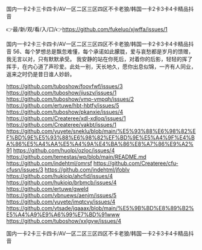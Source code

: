 国内一卡2卡三卡四卡/AV一区二区三区四区不卡老狼/韩国一卡2卡3卡4卡精品抖音

👉最/新/观/看/入/口/👉https://github.com/fukeluo/xjwffa/issues/1

国内一卡2卡三卡四卡/AV一区二区三区四区不卡老狼/韩国一卡2卡3卡4卡精品抖音		56、每个梦想总是飘忽难懂，每个承诺如此朦胧，爱与哀愁都是岁月的馈赠，我无言以对，只有默默承受。
我安静的站在你死后，对着你的后影，轻轻的挥了挥手，在内心道了声珍爱。此处一别，天长地久，愿你出息似锦，一齐有人同业，返来之时仍是昔日谁人妙龄。


https://github.com/tuboshow/foovfwf/issues/3
https://github.com/tuboshow/jiuszv/issues/1
https://github.com/tuboshow/vmp-vmpqh/issues/2
https://github.com/ertuwe/hbt-hbtfy/issues/5
https://github.com/tuboshow/pkanxie/issues/4
https://github.com/Createree/xdl-xdloq/issues/1
https://github.com/Createree/vakbt/issues/1
https://github.com/yuyete/sneklu/blob/main/%E5%93%88%E6%98%82%EF%BD%9E%E5%93%88%E6%98%82%EF%BD%9E%E5%A4%9F%E4%BA%86%E5%A4%AA%E5%A4%9A%E4%BA%86%E8%A7%86%E9%A2%91
https://github.com/huolpi/ozloc/issues/4
https://github.com/temestas/wp/blob/main/README.md
https://github.com/indehtml/omrsf
https://github.com/Createree/cfu-cfusn/issues/3
https://github.com/indehtml/jfoblv
https://github.com/hukioip/ahcfid/issues/4
https://github.com/hukioip/brbmcb/issues/4
https://github.com/ertuwe/gweld
https://github.com/vbnuews/aenjm/issues/5
https://github.com/yuyete/imqtcvy/issues/4
https://github.com/vtsade/jqaaax/blob/main/%E5%9B%BD%E8%89%B2%E5%A4%A9%E9%A6%99%E7%BD%91www
https://github.com/tuboshow/xxlgyw/issues/4

国内一卡2卡三卡四卡/AV一区二区三区四区不卡老狼/韩国一卡2卡3卡4卡精品抖音
